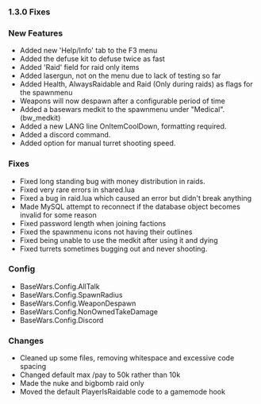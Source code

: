 ### 1.3.0 Fixes

### New Features
+ Added new 'Help/Info' tab to the F3 menu
+ Added the defuse kit to defuse twice as fast
+ Added 'Raid' field for raid only items
+ Added lasergun, not on the menu due to lack of testing so far
+ Added Health, AlwaysRaidable and Raid (Only during raids) as flags for the spawnmenu
+ Weapons will now despawn after a configurable period of time
+ Added a basewars medkit to the spawnmenu under "Medical". (bw_medkit)
+ Added a new LANG line OnItemCoolDown, formatting required.
+ Added a discord command.
+ Added option for manual turret shooting speed.

### Fixes
+ Fixed long standing bug with money distribution in raids.
+ Fixed very rare errors in shared.lua
+ Fixed a bug in raid.lua which caused an error but didn't break anything
+ Made MySQL attempt to reconnect if the database object becomes invalid for some reason
+ Fixed password length when joining factions
+ Fixed the spawnmenu icons not having their outlines
+ Fixed being unable to use the medkit after using it and dying
+ Fixed turrets sometimes bugging out and never shooting.

### Config
+ BaseWars.Config.AllTalk
+ BaseWars.Config.SpawnRadius
+ BaseWars.Config.WeaponDespawn
+ BaseWars.Config.NonOwnedTakeDamage
+ BaseWars.Config.Discord

### Changes
+ Cleaned up some files, removing whitespace and excessive code spacing
+ Changed default max /pay to 50k rather than 10k
+ Made the nuke and bigbomb raid only
+ Moved the default PlayerIsRaidable code to a gamemode hook
